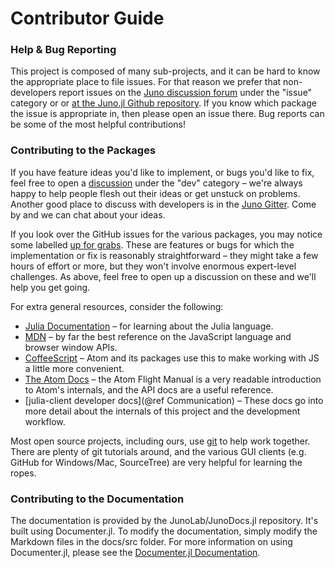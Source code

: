 # Contributor Guide

### Help & Bug Reporting

This project is composed of many sub-projects, and it can be hard to know the appropriate
place to file issues. For that reason we prefer that non-developers report issues on the
[Juno discussion forum](https://discourse.julialang.org/) under the "issue" category or
or [at the Juno.jl Github repository](https://github.com/JunoLab/Juno.jl/issues). If
you know which package the issue is appropriate in, then please open an issue there.
Bug reports can be some of the most helpful contributions!

### Contributing to the Packages

If you have feature ideas you'd like to implement, or bugs you'd like to fix, feel free to
open a [discussion](https://discourse.julialang.org/) under the "dev" category – we're always happy
to help people flesh out their ideas or get unstuck on problems. Another good place
to discuss with developers is in the [Juno Gitter](https://gitter.im/JunoLab/Juno).
Come by and we can chat about your ideas.

If you look over the GitHub issues for the various packages, you may notice some labelled
[up for
grabs](https://github.com/JunoLab/atom-julia-client/issues?q=is%3Aopen+is%3Aissue+label%3A%22up+for+grabs%22).
These are features or bugs for which the implementation or fix is reasonably straightforward –
they might take a few hours of effort or more, but they won't involve enormous expert-level
challenges. As above, feel free to open up a discussion on these and we'll help you get
going.

For extra general resources, consider the following:

* [Julia Documentation](http://docs.julialang.org/en/latest/) – for learning about the Julia
  language.
* [MDN](https://developer.mozilla.org/en-US/docs/Web/JavaScript) – by far the best reference
  on the JavaScript language and browser window APIs.
* [CoffeeScript](http://coffeescript.org/) – Atom and its packages use this to make working
  with JS a little more convenient.
* [The Atom Docs](https://atom.io/docs) – the Atom Flight Manual is a very readable introduction
  to Atom's internals, and the API docs are a useful reference.
* [julia-client developer docs](@ref Communication) – These docs go into more detail about the internals
  of this project and the development workflow.

Most open source projects, including ours, use [git](http://git-scm.org) to help work
together. There are plenty of git tutorials around, and the various GUI clients (e.g. GitHub
for Windows/Mac, SourceTree) are very helpful for learning the ropes.

### Contributing to the Documentation

The documentation is provided by the JunoLab/JunoDocs.jl repository. It's built
using Documenter.jl. To modify the documentation, simply modify the Markdown
files in the docs/src folder. For more information on using Documenter.jl,
please see the [Documenter.jl Documentation](https://juliadocs.github.io/Documenter.jl/latest/).
